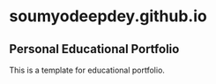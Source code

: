 # soumyodeepdey.github.io
## Personal Educational Portfolio
This is a template for educational portfolio.
